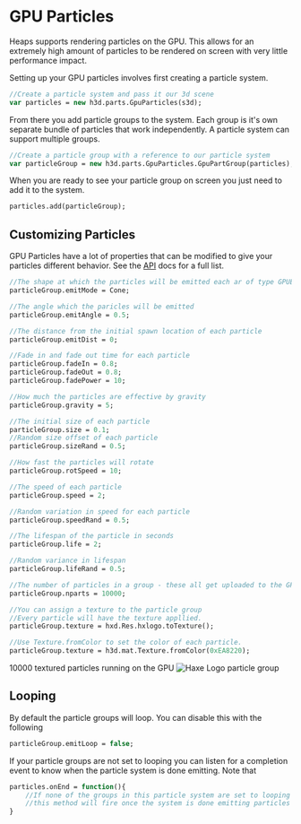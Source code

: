 # GPU Particles

Heaps supports rendering particles on the GPU. This allows for an extremely high amount of particles to be rendered on screen with very little performance impact.

Setting up your GPU particles involves first creating a particle system.

```haxe
//Create a particle system and pass it our 3d scene
var particles = new h3d.parts.GpuParticles(s3d); 
```

From there you add particle groups to the system. Each group is it's own separate bundle of particles that work independently. A particle system can support multiple groups.

```haxe
//Create a particle group with a reference to our particle system
var particleGroup = new h3d.parts.GpuParticles.GpuPartGroup(particles);
```

When you are ready to see your particle group on screen you just need to add it to the system.
```haxe
particles.add(particleGroup);
```

## Customizing Particles

GPU Particles have a lot of properties that can be modified to give your particles different behavior.  See the [API](api/h3d/parts/GpuPartGroup.html) docs for a full list.  

```haxe
//The shape at which the particles will be emitted each ar of type GPUEmitMode
particleGroup.emitMode = Cone;

//The angle which the paricles will be emitted
particleGroup.emitAngle = 0.5;

//The distance from the initial spawn location of each particle
particleGroup.emitDist = 0;

//Fade in and fade out time for each particle
particleGroup.fadeIn = 0.8;
particleGroup.fadeOut = 0.8;
particleGroup.fadePower = 10;

//How much the particles are effective by gravity
particleGroup.gravity = 5;

//The initial size of each particle
particleGroup.size = 0.1;
//Random size offset of each particle
particleGroup.sizeRand = 0.5;

//How fast the particles will rotate
particleGroup.rotSpeed = 10;

//The speed of each particle
particleGroup.speed = 2;

//Random variation in speed for each particle
particleGroup.speedRand = 0.5;

//The lifespan of the particle in seconds
particleGroup.life = 2;

//Random variance in lifespan
particleGroup.lifeRand = 0.5;

//The number of particles in a group - these all get uploaded to the GPU
particleGroup.nparts = 10000;

//You can assign a texture to the particle group
//Every particle will have the texture appllied.
particleGroup.texture = hxd.Res.hxlogo.toTexture();

//Use Texture.fromColor to set the color of each particle.
particleGroup.texture = h3d.mat.Texture.fromColor(0xEA8220);

```

10000 textured particles running on the GPU
![Haxe Logo particle group](img/h3d/particles.jpg)

## Looping

By default the particle groups will loop. You can disable this with the following

```haxe
particleGroup.emitLoop = false;
```

If your particle groups are not set to looping you can listen for a completion event to know when the particle system is done emitting. Note that 

```haxe
particles.onEnd = function(){
    //If none of the groups in this particle system are set to looping
    //this method will fire once the system is done emitting particles
}
```
